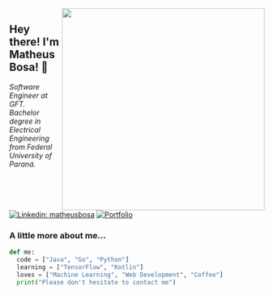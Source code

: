 <img align='right' src="https://media.giphy.com/media/YknAouVrcbkiDvWUOR/giphy.gif" width="400">
<h2> Hey there! I'm Matheus Bosa! 👋 </h2>

<p><em>Software Engineer at GFT.
<br />
Bachelor degree in Electrical Engineering from Federal University of Paraná.
</em></p>

[![Linkedin: matheusbosa](https://img.shields.io/badge/-matheusbosa-blue?style=flat-square&logo=Linkedin&logoColor=white&link=https://www.linkedin.com/in/matheusbosa/)](https://www.linkedin.com/in/matheusbosa/)
[![Portfolio](https://img.shields.io/github/followers/bosamatheus?label=follow&style=social)](https://bosamatheus.github.io/)

### A little more about me...  

```python
def me:
  code = ["Java", "Go", "Python"]
  learning = ["TensorFlow", "Kotlin"]
  loves = ["Machine Learning", "Web Development", "Coffee"]
  print("Please don't hesitate to contact me")
```
